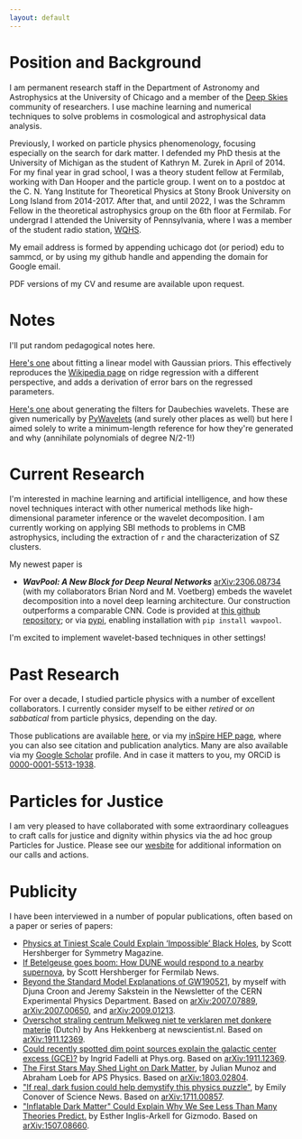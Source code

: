 ```yaml
---
layout: default
---
```


# Position and Background

I am permanent research staff in the Department of Astronomy and Astrophysics at the University of Chicago and a member of the [Deep Skies](https://deepskieslab.com/) community of researchers. I use machine learning and numerical techniques to solve problems in cosmological and astrophysical data analysis.

Previously, I worked on particle physics phenomenology, focusing especially on the search for dark matter. I defended my PhD thesis at the University of Michigan as the student of Kathryn M. Zurek in April of 2014. For my final year in grad school, I was a theory student fellow at Fermilab, working with Dan Hooper and the particle group.  I went on to a postdoc at the C. N. Yang Institute for Theoretical Physics at Stony Brook University on Long Island from 2014-2017. After that, and until 2022, I was the Schramm Fellow in the theoretical astrophysics group on the 6th floor at Fermilab. For undergrad I attended the University of Pennsylvania, where I was a member of the student radio station, [WQHS](https://wqhs.upenn.edu/).

My email address is formed by appending uchicago dot (or period) edu to sammcd, or by using my github handle and appending the domain for Google email.

PDF versions of my CV and resume are available upon request.

# Notes

I'll put random pedagogical notes here.

[Here's one](linear-fit-24.pdf) about fitting a linear model with Gaussian priors. This effectively reproduces the [Wikipedia page](https://en.wikipedia.org/wiki/Ridge_regression#Tikhonov_regularization) on ridge regression with a different perspective, and adds a derivation of error bars on the regressed parameters.

[Here's one](wav-filter-23.pdf) about generating the filters for Daubechies wavelets. These are given numerically by [PyWavelets](https://pywavelets.readthedocs.io/en/latest/) (and surely other places as well) but here I aimed solely to write a minimum-length reference for how they're generated and why (annihilate polynomials of degree N/2-1!)

# Current Research

I'm interested in machine learning and artificial intelligence, and how these novel techniques interact with other numerical methods like high-dimensional parameter inference or the wavelet decomposition. I am currently working on applying SBI methods to problems in CMB astrophysics, including the extraction of `r` and the characterization of SZ clusters.

My newest paper is 
+ ***WavPool: A New Block for Deep Neural Networks*** [arXiv:2306.08734](http://arxiv.org/abs/2306.08734) (with my collaborators Brian Nord and M. Voetberg) embeds the wavelet decomposition into a novel deep learning architecture. Our construction outperforms a comparable CNN. Code is provided at [this github repository](https://github.com/deepskies/DeepWavNN/); or via [pypi](https://pypi.org/project/wavpool/), enabling installation with `pip install wavpool`.

I'm excited to implement wavelet-based techniques in other settings!

# Past Research

For over a decade, I studied particle physics with a number of excellent collaborators. I currently consider myself to be either _retired_ or _on sabbatical_ from particle physics, depending on the day.

Those publications are available [here](particle-phys.md), or via my [inSpire HEP page](http://inspirehep.net/author/profile/S.D.McDermott.1), where you can also see citation and publication analytics. Many are also available via my [Google Scholar](https://scholar.google.com/citations?hl=en&user=Yo19NhQAAAAJ) profile. And in case it matters to you, my ORCiD is [0000-0001-5513-1938](https://orcid.org/0000-0001-5513-1938).


# Particles for Justice
I am very pleased to have collaborated with some extraordinary colleagues to craft calls for justice and dignity within physics via the ad hoc group Particles for Justice. Please see our [wesbite](https://www.particlesforjustice.org) for additional information on our calls and actions.

# Publicity
I have been interviewed in a number of popular publications, often based on a paper or series of papers:
+ <a href="https://www.symmetrymagazine.org/article/physics-at-tiniest-scale-could-explain-impossible-black-holes">Physics at Tiniest Scale Could Explain ‘Impossible’ Black Holes</a>, by Scott Hershberger for Symmetry Magazine.
+ <a href="https://news.fnal.gov/2020/10/if-betelgeuse-goes-boom-how-dune-would-respond-to-a-nearby-supernova/">If Betelgeuse goes boom: How DUNE would respond to a nearby supernova</a>, by Scott Hershberger for Fermilab News.
+ <a href="https://ep-news.web.cern.ch/node/3210">Beyond the Standard Model Explanations of GW190521</a>, by myself with Djuna Croon and Jeremy Sakstein in the Newsletter of the CERN Experimental Physics Department. Based on <a href="http://arxiv.org/abs/2007.07889">arXiv:2007.07889</a>, <a href="http://arxiv.org/abs/2007.00650">arXiv:2007.00650</a>, and <a href="http://arxiv.org/abs/2009.01213">arXiv:2009.01213</a>.
+ <a href="https://www.newscientist.nl/nieuws/overschot-straling-centrum-melkweg-niet-te-verklaren-met-donkere-materie/">Overschot straling centrum Melkweg niet te verklaren met donkere materie</a> (Dutch) by Ans Hekkenberg at newscientist.nl. Based on <a href="http://arxiv.org/abs/1911.12369">arXiv:1911.12369</a>.
+ <a href="https://phys.org/news/2020-07-dim-sources-galactic-center-excess.html">Could recently spotted dim point sources explain the galactic center excess (GCE)?</a> by Ingrid Fadelli at Phys.org. Based on <a href="http://arxiv.org/abs/1911.12369">arXiv:1911.12369</a>.
+ <a href="https://physics.aps.org/articles/v11/69">The First Stars May Shed Light on Dark Matter</a>, by Julian Munoz and Abraham Loeb for APS Physics. Based on <a href="http://arxiv.org/abs/1803.02804">arXiv:1803.02804</a>.
+ <a href="https://www.sciencenews.org/article/if-real-dark-fusion-could-help-demystify-physics-puzzle">"If real, dark fusion could help demystify this physics puzzle"</a>, by Emily Conover of Science News. Based on <a href="http://arxiv.org/abs/1711.00857">arXiv:1711.00857</a>.
+ <a href="https://gizmodo.com/inflatable-dark-matter-could-explain-why-we-see-less-th-1753598751">"Inflatable Dark Matter" Could Explain Why We See Less Than Many Theories Predict.</a> by Esther Inglis-Arkell for Gizmodo. Based on <a href="http://arxiv.org/abs/1507.08660">arXiv:1507.08660</a>.